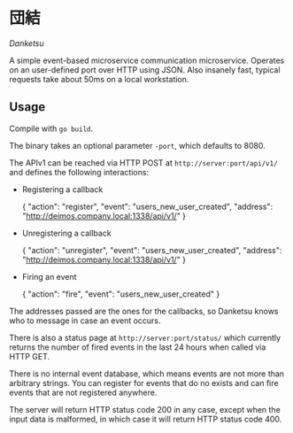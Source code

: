 団結
==

*Danketsu*

A simple event-based microservice communication microservice. Operates on an
user-defined port over HTTP using JSON. Also insanely fast, typical requests
take about 50ms on a local workstation.

Usage
-----

Compile with `go build`.

The binary takes an optional parameter `-port`, which defaults to 8080.

The APIv1 can be reached via HTTP POST at `http://server:port/api/v1/` and
defines the following interactions:

- Registering a callback

    {
        "action": "register",
        "event": "users_new_user_created",
        "address": "http://deimos.company.local:1338/api/v1/"
    }

- Unregistering a callback

    {
        "action": "unregister",
        "event": "users_new_user_created",
        "address": "http://deimos.company.local:1338/api/v1/"
    }

- Firing an event

    {
        "action": "fire",
        "event": "users_new_user_created"
    }

The addresses passed are the ones for the callbacks, so Danketsu knows who to
message in case an event occurs.

There is also a status page at `http://server:port/status/` which currently
returns the number of fired events in the last 24 hours when called via HTTP
GET.

There is no internal event database, which means events are not more than
arbitrary strings. You can register for events that do no exists and can fire
events that are not registered anywhere.

The server will return HTTP status code 200 in any case, except when the input
data is malformed, in which case it will return HTTP status code 400.

